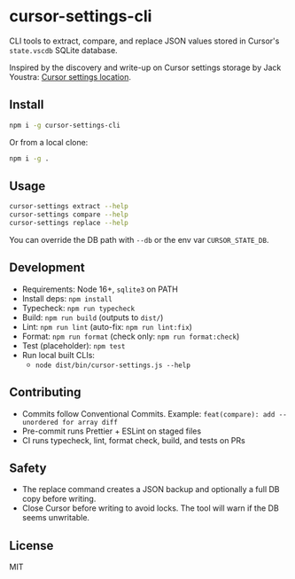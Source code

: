 # cursor-settings-cli

CLI tools to extract, compare, and replace JSON values stored in Cursor's `state.vscdb` SQLite database.

Inspired by the discovery and write-up on Cursor settings storage by Jack Youstra: [Cursor settings location](https://www.jackyoustra.com/blog/cursor-settings-location).


## Install

```bash
npm i -g cursor-settings-cli
```

Or from a local clone:

```bash
npm i -g .
```

## Usage

```bash
cursor-settings extract --help
cursor-settings compare --help
cursor-settings replace --help
```

You can override the DB path with `--db` or the env var `CURSOR_STATE_DB`.

## Development

- Requirements: Node 16+, `sqlite3` on PATH
- Install deps: `npm install`
- Typecheck: `npm run typecheck`
- Build: `npm run build` (outputs to `dist/`)
- Lint: `npm run lint` (auto-fix: `npm run lint:fix`)
- Format: `npm run format` (check only: `npm run format:check`)
- Test (placeholder): `npm test`
- Run local built CLIs:
  - `node dist/bin/cursor-settings.js --help`

## Contributing

- Commits follow Conventional Commits. Example: `feat(compare): add --unordered for array diff`
- Pre-commit runs Prettier + ESLint on staged files
- CI runs typecheck, lint, format check, build, and tests on PRs

## Safety

- The replace command creates a JSON backup and optionally a full DB copy before writing.
- Close Cursor before writing to avoid locks. The tool will warn if the DB seems unwritable.

## License

MIT
